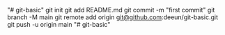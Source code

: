 "# git-basic"  git init git add README.md git commit -m "first commit" git branch -M main git remote add origin git@github.com:deeun/git-basic.git git push -u origin main
"# git-basic" 
